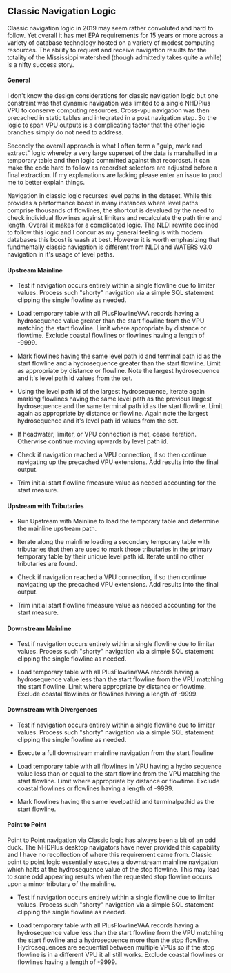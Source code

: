 ## Classic Navigation Logic

Classic navigation logic in 2019 may seem rather convoluted and hard to follow.  Yet overall it has met EPA requirements for 15 years or more across a variety of database technology hosted on a variety of modest computing resources.  The ability to request and receive navigation results for the totality of the Mississippi watershed (though admittedly takes quite a while) is a nifty success story.  

#### General

I don't know the design considerations for classic navigation logic but one constraint was that dynamic navigation was limited to a single NHDPlus VPU to conserve computing resources.  Cross-vpu navigation was then precached in static tables and integrated in a post navigation step.  So the logic to span VPU outputs is a complicating factor that the other logic branches simply do not need to address.

Secondly the overall approach is what I often term a "gulp, mark and extract" logic whereby a very large superset of the data is marshalled in a temporary table and then logic committed against that recordset.  It can make the code hard to follow as recordset selectors are adjusted before a final extraction.  If my explanations are lacking please enter an issue to prod me to better explain things.

Navigation in classic logic recurses level paths in the dataset.  While this provides a performance boost in many instances where level paths comprise thousands of flowlines, the shortcut is devalued by the need to check individual flowlines against limiters and recalculate the path time and length.  Overall it makes for a complicated logic.  The NLDI rewrite declined to follow this logic and I concur as my general feeling is with modern databases this boost is wash at best.  However it is worth emphasizing that fundmentally classic navigation is different from NLDI and WATERS v3.0 navigation in it's usage of level paths.

#### Upstream Mainline

* Test if navigation occurs entirely within a single flowline due to limiter values.  Process such "shorty" navigation via a simple SQL statement clipping the single flowline as needed.

* Load temporary table with all PlusFlowlineVAA records having a hydrosequence value greater than the start flowline from the VPU matching the start flowline.  Limit where appropriate by distance or flowtime.  Exclude coastal flowlines or flowlines having a length of -9999.

* Mark flowlines having the same level path id and terminal path id as the start flowline and a hydrosequence greater than the start flowline.  Limit as appropriate by distance or flowline.  Note the largest hydrosequence and it's level path id values from the set.

* Using the level path id of the largest hydrosequence, iterate again marking flowlines having the same level path as the previous largest hydrosequence and the same terminal path id as the start flowline.  Limit again as appropriate by distance or flowline.  Again note the largest hydrosequence and it's level path id values from the set.

* If headwater, limiter, or VPU connection is met, cease iteration.  Otherwise continue moving upwards by level path id.

* Check if navigation reached a VPU connection, if so then continue navigating up the precached VPU extensions.  Add results into the final output.

* Trim initial start flowline fmeasure value as needed accounting for the start measure. 

#### Upstream with Tributaries

* Run Upstream with Mainline to load the temporary table and determine the mainline upstream path.

* Iterate along the mainline loading a secondary temporary table with tributaries that then are used to mark those tributaries in the primary temporary table by their unique level path id.  Iterate until no other tributaries are found.  

* Check if navigation reached a VPU connection, if so then continue navigating up the precached VPU extensions.  Add results into the final output.

* Trim initial start flowline fmeasure value as needed accounting for the start measure. 

#### Downstream Mainline

* Test if navigation occurs entirely within a single flowline due to limiter values.  Process such "shorty" navigation via a simple SQL statement clipping the single flowline as needed.

* Load temporary table with all PlusFlowlineVAA records having a hydrosequence value less than the start flowline from the VPU matching the start flowline.  Limit where appropriate by distance or flowtime.  Exclude coastal flowlines or flowlines having a length of -9999.

#### Downstream with Divergences

* Test if navigation occurs entirely within a single flowline due to limiter values.  Process such "shorty" navigation via a simple SQL statement clipping the single flowline as needed.

* Execute a full downstream mainline navigation from the start flowline

* Load temporary table with all flowlines in VPU having a hydro sequence value less than or equal to the start flowline from the VPU matching the start flowline.  Limit where appropriate by distance or flowtime.  Exclude coastal flowlines or flowlines having a length of -9999.

* Mark flowlines having the same levelpathid and terminalpathid as the start flowline.

#### Point to Point

Point to Point navigation via Classic logic has always been a bit of an odd duck.  The NHDPlus desktop navigators have never provided this capability and I have no recollection of where this requirement came from.  Classic point to point logic essentially executes a downstream mainline navigation which halts at the hydrosequence value of the stop flowline.  This may lead to some odd appearing results when the requested stop flowline occurs upon a minor tributary of the mainline.  

* Test if navigation occurs entirely within a single flowline due to limiter values.  Process such "shorty" navigation via a simple SQL statement clipping the single flowline as needed.

* Load temporary table with all PlusFlowlineVAA records having a hydrosequence value less than the start flowline from the VPU matching the start flowline and a hydrosequence more than the stop flowline.  Hydrosequences are sequential between multiple VPUs so if the stop flowline is in a different VPU it all still works.  Exclude coastal flowlines or flowlines having a length of -9999.

